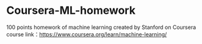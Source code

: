 # Coursera-ML-homework
100 points homework of machine learning created by Stanford on Coursera
course link：https://www.coursera.org/learn/machine-learning/
